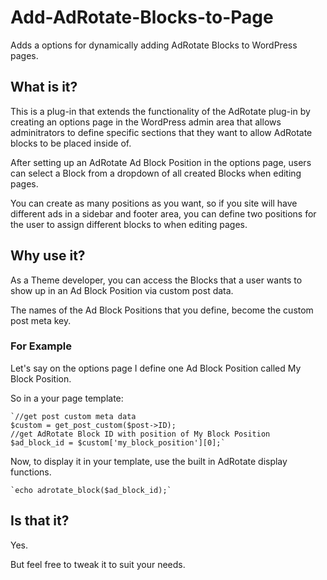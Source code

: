 Add-AdRotate-Blocks-to-Page
===========================

Adds a options for dynamically adding AdRotate Blocks to WordPress pages.

What is it?
-----------

This is a plug-in that extends the functionality of the AdRotate plug-in by 
creating an options page in the WordPress admin area that allows adminitrators
to define specific sections that they want to allow AdRotate blocks to be placed
inside of.

After setting up an AdRotate Ad Block Position in the options page, users can
select a Block from a dropdown of all created Blocks when editing pages.

You can create as many positions as you want, so if you site will have different
ads in a sidebar and footer area, you can define two positions for the user to
assign different blocks to when editing pages.

Why use it?
-----------

As a Theme developer, you can access the Blocks that a user wants to show up in
an Ad Block Position via custom post data.

The names of the Ad Block Positions that you define, become the custom post meta
key.

### For Example

Let's say on the options page I define one Ad Block Position called My Block Position.

So in a your page template:

    `//get post custom meta data
    $custom = get_post_custom($post->ID);
    //get AdRotate Block ID with position of My Block Position
    $ad_block_id = $custom['my_block_position'][0];`
    
Now, to display it in your template, use the built in AdRotate display functions.

    `echo adrotate_block($ad_block_id);`

Is that it?
-----------

Yes.

But feel free to tweak it to suit your needs.
    
    